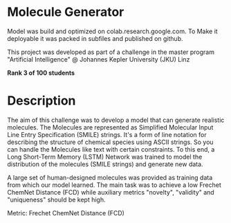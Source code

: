 # Molecule Generator

Model was build and optimized on colab.research.google.com. To Make it deployable it was packed in subfiles and published on github.

This project was developed as part of a challenge in the master program "Artificial Intelligence" @ Johannes Kepler University (JKU) Linz

**Rank 3 of 100 students**

# Description
The aim of this challenge was to develop a model that can generate realistic molecules. The Molecules are represented as Simplified Molecular Input Line Entry Specification (SMILE) strings. It's a form of line notation for describing the structure of chemical species using ASCII strings. So you can handle the Molecules like text with certain constraints. To this end, a Long Short-Term Memory (LSTM) Network was trained to model the distribution of the molecules (SMILE strings) and generate new data.

A large set of human-designed molecules was provided as training data from which our model learned. The main task was to achieve a low Frechet ChemNet Distance (FCD) while auxiliary metrics "novelty", "validity" and "uniqueness" should be kept high.

Metric: Frechet ChemNet Distance (FCD)
